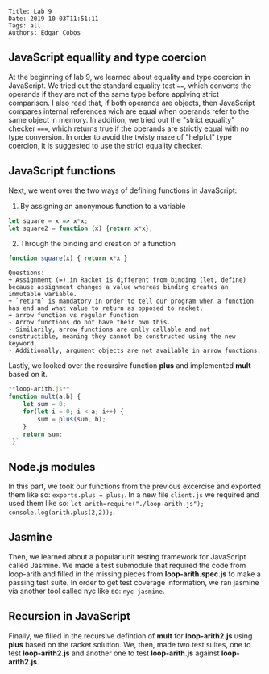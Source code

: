     Title: Lab 9
    Date: 2019-10-03T11:51:11
    Tags: all
    Authors: Edgar Cobos

## JavaScript equallity and type coercion

At the beginning of lab 9, we learned about equality and type coercion in JavaScript. We tried out the standard equality test `==`, which converts the operands if they are not of the same type before applying strict comparison. I also read that, if both operands are objects, then JavaScript compares internal references wich are equal when operands refer to the same object in memory. In addition, we tried out the "strict equality" checker `===`, which returns true if the operands are strictly equal with no type conversion. In order to avoid the twisty maze of "helpful" type coercion, it is suggested to use the strict equality checker.

## JavaScript functions

Next, we went over the two ways of defining functions in JavaScript:

1. By assigning an anonymous function to a variable
```javascript
let square = x => x*x;
let square2 = function (x) {return x*x};
```

2. Through the binding and creation of a function
```javascript
function square(x) { return x*x }
```

```
Questions:
+ Assignment (=) in Racket is different from binding (let, define) because assignment changes a value whereas binding creates an immutable variable.
+ `return` is mandatory in order to tell our program when a function has end and what value to return as opposed to racket.
+ arrow function vs regular function
- Arrow functions do not have their own this.
- Similarily, arrow functions are onlly callable and not constructible, meaning they cannot be constructed using the new keyword.
- Additionally, argument objects are not available in arrow functions.
```

Lastly, we looked over the recursive function **plus** and implemented **mult** based on it.
``` js
**loop-arith.js**
function mult(a,b) {
    let sum = 0;
    for(let i = 0; i < a; i++) {
        sum = plus(sum, b);
    }
    return sum;
`}`
```

## Node.js modules

In this part, we took our functions from the previous excercise and exported them like so: `exports.plus = plus;`. In a new file `client.js` we required and used them like so: `let arith=require("./loop-arith.js"); console.log(arith.plus(2,2));`.

## Jasmine

Then, we learned about a popular unit testing framework for JavaScript called Jasmine. We made a test submodule that required the code from loop-arith and filled in the missing pieces from **loop-arith.spec.js** to make a passing test suite. In order to get test coverage information, we ran jasmine via another tool called nyc like so: `nyc jasmine`.

## Recursion in JavaScript

Finally, we filled in the recursive defintion of **mult** for **loop-arith2.js** using **plus** based on the racket solution. We, then, made two test suites, one to test **loop-arith2.js** and another one to test **loop-arith.js** against **loop-arith2.js**.

<!-- more -->

